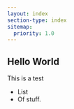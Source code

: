 ```yaml
---
layout: index
section-type: index
sitemap:
  priority: 1.0
---
```


## Hello World

This is a test 

* List 
* Of stuff. 


<!--
If you want to have a static message in your intro layout, disable the dynamic-typing in the _config.yml and write here your text
-->

